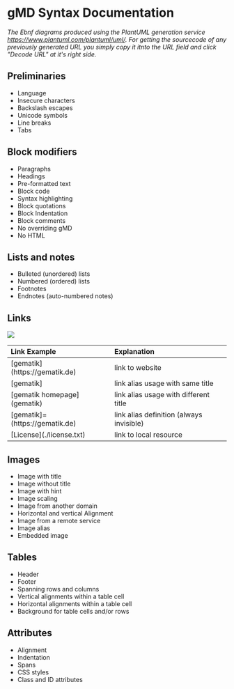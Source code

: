 # gMD Syntax Documentation

_The Ebnf diagrams produced using the PlantUML generation service https://www.plantuml.com/plantuml/uml/. 
For getting the sourcecode of any previously generated URL you simply copy it itnto the URL field 
and click "Decode URL" at it's right side._

## Preliminaries

- Language
- Insecure characters
- Backslash escapes
- Unicode symbols
- Line breaks
- Tabs

## Block modifiers

- Paragraphs
- Headings
- Pre-formatted text
- Block code
- Syntax highlighting
- Block quotations
- Block Indentation
- Block comments
- No overriding gMD 
- No HTML

## Lists and notes

- Bulleted (unordered) lists
- Numbered (ordered) lists
- Footnotes
- Endnotes (auto-numbered notes)

## Links 

![](http://www.plantuml.com/plantuml/svg/POzBQiGm343tEONGnXzoWn982orqamlOfZYnGWr6AR52MvZ3ZnDcDoijtfCU6gl4NMZcjNj_cpvW07JOWsGffEqh_uFGd_IUvqD0EGMH4wYWF5DTuWybaCqpUeSNGH_GcXumj2CE70wexIUdl4IXwZcM7Dj8j6REaZUs9ZHRDriVUxbT_EjHduXIXQULbYwLVhzf9slEba48Bz2DnEbyv0u0)

| Link Example                         | Explanation                              |
|:-------------------------------------|:-----------------------------------------|
| \[gematik\](https[]()://gematik.de)  | link to website                          |
| \[gematik\]                          | link alias usage with same title         |
| \[gematik homepage\](gematik)        | link alias usage with different title    |  
| \[gematik\]=(https[]()://gematik.de) | link alias definition (always invisible) | 
| \[License](./license.txt)            | link to local resource                   |

## Images

- Image with title
- Image without title
- Image with hint
- Image scaling
- Image from another domain
- Horizontal and vertical Alignment
- Image from a remote service
- Image alias
- Embedded image

## Tables

- Header
- Footer
- Spanning rows and columns
- Vertical alignments within a table cell
- Horizontal alignments within a table cell
- Background for table cells and/or rows 

## Attributes

- Alignment
- Indentation
- Spans
- CSS styles
- Class and ID attributes
   






